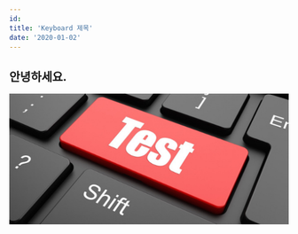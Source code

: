 ```yaml
---
id:
title: 'Keyboard 제목'
date: '2020-01-02'
---
```


## 안녕하세요.

![Example image](../images/test.jpg)
